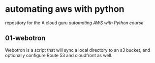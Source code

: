 # automating aws with python

repository for the A cloud guru *automating AWS with Python course*

## 01-webotron

Webotron is a script that will sync a local directory to an s3 bucket, and optionally configure Route 53 and cloudfront as well.
